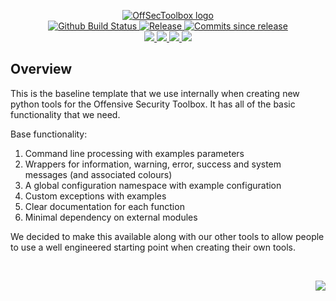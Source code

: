 <!-- markdownlint-disable -->
<p align="center">
    <a href="https://github.com/OffSecToolbox/">
        <img src="https://cdn.wolfsoftware.com/assets/images/github/organisations/offsectoolbox/black-and-white-circle-256.png" alt="OffSecToolbox logo" />
    </a>
    <br />
    <a href="https://github.com/OffSecToolbox/baseline-project/actions/workflows/cicd-pipeline.yml">
        <img src="https://img.shields.io/github/actions/workflow/status/OffSecToolbox/baseline-project/cicd-pipeline.yml?branch=master&label=cicd%20pipeline&style=for-the-badge" alt="Github Build Status" />
    </a>
    <a href="https://github.com/OffSecToolbox/baseline-project/releases/latest">
        <img src="https://img.shields.io/github/v/release/OffSecToolbox/baseline-project?color=blue&label=Latest%20Release&style=for-the-badge" alt="Release">
    </a>
    <a href="https://github.com/OffSecToolbox/baseline-project/releases/latest">
        <img src="https://img.shields.io/github/commits-since/OffSecToolbox/baseline-project/latest.svg?color=blue&style=for-the-badge" alt="Commits since release">
    </a>
    <br />
    <a href="https://github.com/OffSecToolbox/baseline-project/blob/master/.github/CODE_OF_CONDUCT.md">
        <img src="https://img.shields.io/badge/Code%20of%20Conduct-blue?style=for-the-badge" />
    </a>
    <a href="https://github.com/OffSecToolbox/baseline-project/blob/master/.github/CONTRIBUTING.md">
        <img src="https://img.shields.io/badge/Contributing-blue?style=for-the-badge" />
    </a>
    <a href="https://github.com/OffSecToolbox/baseline-project/blob/master/.github/SECURITY.md">
        <img src="https://img.shields.io/badge/Report%20Security%20Concern-blue?style=for-the-badge" />
    </a>
    <a href="https://github.com/OffSecToolbox/baseline-project/issues">
        <img src="https://img.shields.io/badge/Get%20Support-blue?style=for-the-badge" />
    </a>
</p>

## Overview

This is the baseline template that we use internally when creating new python tools for the Offensive Security Toolbox. It has all of the basic functionality
that we need.

Base functionality:

1. Command line processing with examples parameters
2. Wrappers for information, warning, error, success and system messages (and associated colours)
3. A global configuration namespace with example configuration
4. Custom exceptions with examples
5. Clear documentation for each function
6. Minimal dependency on external modules

We decided to make this available along with our other tools to allow people to use a well engineered starting point when creating their own tools.


<br />
<p align="right"><a href="https://wolfsoftware.com/"><img src="https://img.shields.io/badge/Created%20by%20Wolf%20on%20behalf%20of%20Wolf%20Software-blue?style=for-the-badge" /></a></p>
